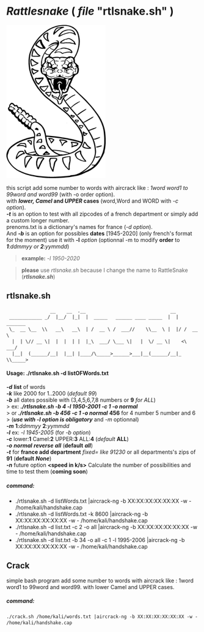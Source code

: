 # _Rattlesnake_ ( _file_ "rtlsnake.sh" )



   <img src="rattle.jpg" width="260" height="400" /> 
   

this script add some number to words with aircrack like : _1word word1 to 99word and word99_ (with -o order option).  
with **_lower, Camel_ and _UPPER_ cases** (word,Word and WORD with _-c option_).  
**_-t_** is an option to test with all zipcodes of a french department or simply add a custom longer number.  
prenoms.txt is a dictionary's names for france (_-d option_).  
And **_-b_** is an option for possibles **dates** [1945-2020] (only french's format for the moment) use it with  **-l** _option_ 
(optionnal -m to modify **order** to _**1**:ddmmyy or **2**:yymmdd_)    

> **example:** -_l 1950-2020_

> **please** use _rtlsnake.sh_ because I change the name to RattleSnake (**_rtlsnake.sh_**)
    
## rtlsnake.sh

                    __    __  .__                               __           
     ____________ _/  |__/  |_|  |  _____   ______ ____ _____  |  | _______  
     \_  __ \__  \\   __\   __\  | /  __ \ /  ___//    \\__  \ |  |/ /  __ \  
      |  | \// __ \|  |  |  | |  |_\  ___/ \___ \|   |  \/ __ \|    <\  ___/  
      |__|  (______/__|  |__| |____/\_____>______>___|__(______/__|_ \\_____>
      
  #### Usage: ./rtlsnake.sh -d listOFWords.txt <options>                                 
  ***-d*** _<dictionnary>_ **list** of words  
  ***-k*** **<numbers to add>** like 2000 for 1..2000 (_default 99_)   
  ***-b*** **<dates>** all dates possible with (3,4,5,6,7,8 numbers or **9** _for ALL_)   
     > ex: **_./rtlsnake.sh -b 4 -l 1950-2001 -c 1 -o normal_**  
     > or **_./rtlsnake.sh -b 456 -c 1 -o normal_** **456** for 4 number 5 number and 6    
     > (**_use with -l option is obligatory_** and _-m_ optionnal)   
  ***-m*** **<mode dates>** **1**:_ddmmyy_ **2**:_yymmdd_  
  ***-l*** **<laps>** ex: _-l 1945-2005_ (for _-b option_)  
  ***-c*** <case> lower:**1** Camel:**2** UPPER:**3** ALL:**4** (_default_ **ALL**)                                       
  ***-o*** **<order>** **_normal_** <or> **_reverse_** <or> **_all_** (**default** **_all_**)                                      
  ***-t*** for **france add department** _fixed= like 91230_ or all departments's zips of **91** (**default** **_None_**)  
  ***-n*** future option **<speed in k/s>** Calculate the number of possibilities and time to test them (**coming soon**)  
    
   ##### command:
        
  * ./rtlsnake.sh -d listWords.txt |aircrack-ng -b XX:XX:XX:XX:XX:XX -w - /home/kali/handshake.cap <for all possibilities>
  * ./rtlsnake.sh -d listWords.txt -k 8600 |aircrack-ng -b XX:XX:XX:XX:XX:XX -w - /home/kali/handshake.cap
  * ./rtlsnake.sh -d list.txt -c 2 -o all |aircrack-ng -b XX:XX:XX:XX:XX:XX -w - /home/kali/handshake.cap
  * ./rtlsnake.sh -d list.txt -b 34 -o all -c 1 -l 1995-2006 |aircrack-ng -b XX:XX:XX:XX:XX:XX -w - /home/kali/handshake.cap
        
## Crack
simple bash program add some number to words with aircrack like : 1word word1 to 99word and word99.
with lower Camel and UPPER cases.
##### command: 
    ./crack.sh /home/kali/words.txt |aircrack-ng -b XX:XX:XX:XX:XX:XX -w - /home/kali/handshake.cap

